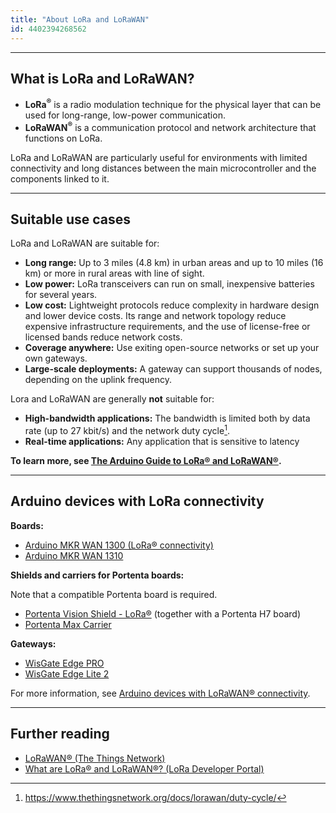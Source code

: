 ```yaml
---
title: "About LoRa and LoRaWAN"
id: 4402394268562
---
```


---

## What is LoRa and LoRaWAN?

* **LoRa<sup>®</sup>** is a radio modulation technique for the physical layer that can be used for long-range, low-power communication.
* **LoRaWAN<sup>®</sup>** is a communication protocol and network architecture that functions on LoRa.

LoRa and LoRaWAN are particularly useful for environments with limited connectivity and long distances between the main microcontroller and the components linked to it.

---

## Suitable use cases

LoRa and LoRaWAN are suitable for:

* **Long range:** Up to 3 miles (4.8 km) in urban areas and up to 10 miles (16 km) or more in rural areas with line of sight.
* **Low power:** LoRa transceivers can run on small, inexpensive batteries for several years.
* **Low cost:** Lightweight protocols reduce complexity in hardware design and lower device costs. Its range and network topology reduce expensive infrastructure requirements, and the use of license-free or licensed bands reduce network costs.
* **Coverage anywhere:** Use exiting open-source networks or set up your own gateways.
* **Large-scale deployments:** A gateway can support thousands of nodes, depending on the uplink frequency.

Lora and LoRaWAN are generally **not** suitable for:

* **High-bandwidth applications:** The bandwidth is limited both by data rate (up to 27 kbit/s) and the network duty cycle[^1].
* **Real-time applications:** Any application that is sensitive to latency

[^1]: <https://www.thethingsnetwork.org/docs/lorawan/duty-cycle/>

**To learn more, see [The Arduino Guide to LoRa® and LoRaWAN®](https://docs.arduino.cc/learn/communication/lorawan-101).**

---

## Arduino devices with LoRa connectivity

**Boards:**

* [Arduino MKR WAN 1300 (LoRa® connectivity)](https://store.arduino.cc/products/arduino-mkr-wan-1300-lora-connectivity)
* [Arduino MKR WAN 1310](https://store.arduino.cc/products/arduino-mkr-wan-1310)

**Shields and carriers for Portenta boards:**

Note that a compatible Portenta board is required.

* [Portenta Vision Shield - LoRa®](https://store.arduino.cc/products/arduino-portenta-vision-shield-lora%C2%AE) (together with a Portenta H7 board)
* [Portenta Max Carrier](https://store.arduino.cc/products/portenta-max-carrier)

**Gateways:**

* [WisGate Edge PRO](https://store.arduino.cc/products/wisgate-edge-pro)
* [WisGate Edge Lite 2](https://store.arduino.cc/products/wisgate-edge-lite2)

For more information, see [Arduino devices with LoRaWAN® connectivity](https://support.arduino.cc/hc/en-us/articles/4403398854418-Arduino-devices-with-LoRaWAN-connectivity).

---

## Further reading

* [LoRaWAN® (The Things Network)](https://www.thethingsnetwork.org/docs/lorawan/)
* [What are LoRa® and LoRaWAN®? (LoRa Developer Portal)](https://lora-developers.semtech.com/documentation/tech-papers-and-guides/lora-and-lorawan)
